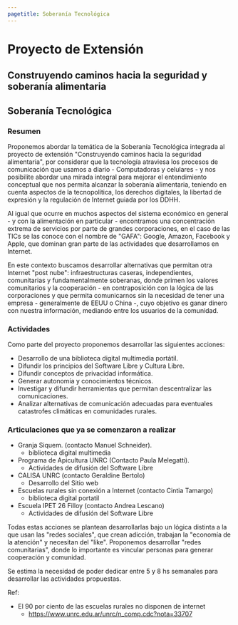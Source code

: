```yaml
---
pagetitle: Soberanía Tecnológica
---
```


# Proyecto de Extensión
## Construyendo caminos hacia la seguridad y soberanía alimentaria

## Soberanía Tecnológica

### Resumen

Proponemos abordar la temática de la Soberanía Tecnológica integrada al proyecto de extensión "Construyendo caminos hacia la seguridad alimentaria", por considerar que la tecnología atraviesa los procesos de comunicación que usamos a diario - Computadoras y celulares - y nos posibilite abordar una mirada integral para mejorar el entendimiento conceptual que nos permita alcanzar la soberanía alimentaria, teniendo en cuenta aspectos de la tecnopolítica, los derechos digitales, la libertad de expresión y la regulación de Internet guiada por los DDHH.

Al igual que ocurre en muchos aspectos del sistema económico en general - y con la alimentación en particular - encontramos una concentración extrema de servicios por parte de grandes corporaciones, en el caso de las TICs se las conoce con el nombre de "GAFA": Google, Amazon, Facebook y Apple, que dominan gran parte de las actividades que desarrollamos en Internet.

En este contexto buscamos desarrollar alternativas que permitan otra Internet "post nube": infraestructuras caseras, independientes, comunitarias y fundamentalmente soberanas, donde primen los valores comunitarios y la cooperación - en contraposición con la lógica de las corporaciones y que permita comunicarnos sin la necesidad de tener una empresa - generalmente de EEUU o China -, cuyo objetivo es ganar dinero con nuestra información, mediando entre los usuarios de la comunidad.

### Actividades

Como parte del proyecto proponemos desarrollar las siguientes acciones:

- Desarrollo de una biblioteca digital multimedia portátil.
- Difundir los principios del Software Libre y Cultura Libre.
- Difundir conceptos de privacidad informática.
- Generar autonomía y conocimientos técnicos.
- Investigar y difundir herramientas que permitan descentralizar las comunicaciones.
- Analizar alternativas de comunicación adecuadas para eventuales catastrofes climáticas en comunidades rurales.

### Articulaciones que ya se comenzaron a realizar

- Granja Siquem. (contacto Manuel Schneider).
  - biblioteca digital multimedia
- Programa de Apicultura UNRC (Contacto Paula Melegatti).
  - Actividades de difusión del Software Libre
- CALISA UNRC (contacto Geraldine Bertolo)
  - Desarrollo del Sitio web
- Escuelas rurales sin conexión a Internet (contacto Cintia Tamargo)
  - biblioteca digital portatil
- Escuela IPET 26 Filloy (contacto Andrea Lescano)
  - Actividades de difusión del Software Libre

Todas estas acciones se plantean desarrollarlas bajo un lógica distinta a la que usan las "redes sociales", que crean adicción, trabajan la "economía de la atención" y necesitan del "like". Proponemos desarrollar "redes comunitarias", donde lo importante es vincular personas para generar cooperación y comunidad.

Se estima la necesidad de poder dedicar entre 5 y 8 hs semanales para desarrollar las actividades propuestas.

Ref:

- El 90 por ciento de las escuelas rurales no disponen de internet
  - https://www.unrc.edu.ar/unrc/n_comp.cdc?nota=33707

